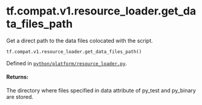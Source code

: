 <div itemscope itemtype="http://developers.google.com/ReferenceObject">
<meta itemprop="name" content="tf.compat.v1.resource_loader.get_data_files_path" />
<meta itemprop="path" content="Stable" />
</div>

# tf.compat.v1.resource_loader.get_data_files_path

Get a direct path to the data files colocated with the script.

``` python
tf.compat.v1.resource_loader.get_data_files_path()
```



Defined in [`python/platform/resource_loader.py`](/code/stable/tensorflow/python/platform/resource_loader.py).

<!-- Placeholder for "Used in" -->


#### Returns:

The directory where files specified in data attribute of py_test
and py_binary are stored.

